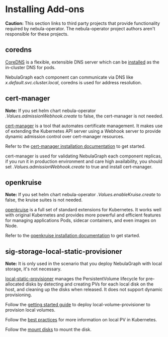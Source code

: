 # Installing Add-ons

**Caution:**
This section links to third party projects that provide functionality required by nebula-operator. The nebula-operator
project authors aren't responsible for these projects.

## coredns

[CoreDNS](https://coredns.io/) is a flexible, extensible DNS server which can
be [installed](https://github.com/coredns/deployment/tree/master/kubernetes) as the in-cluster DNS for pods.

NebulaGraph each component can communicate via DNS like _x.default.svc.cluster.local_, coredns is used for address
resolution.

## cert-manager

**Note:**
If you set helm chart nebula-operator _.Values.admissionWebhook.create_ to false, the cert-manager is not needed.

[cert-manager](https://cert-manager.io/) is a tool that automates certificate management. It makes use of extending the
Kubernetes API server using a Webhook server to provide dynamic admission control over cert-manager resources.

Refer to the [cert-manager installation documentation](https://cert-manager.io/docs/installation/) to get
started.

cert-manager is used for validating NebulaGraph each component replicas, if you run it in production environment and
care high availability, you should set  _.Values.admissionWebhook.create_ to true and install cert-manager.

## openkruise

**Note:**
If you set helm chart nebula-operator _.Values.enableKruise.create_ to false, the kruise suites is not needed.

[openkruise](https://openkruise.io/)  is a full set of standard extensions for Kubernetes. It works well with original
Kubernetes and provides more powerful and efficient features for managing applications Pods, sidecar containers, and
even images on Node.

Refer to the [openkruise installation documentation](https://openkruise.io/docs/installation) to get started.

## sig-storage-local-static-provisioner

**Note:**
It is only used in the scenario that you deploy NebulaGraph with local storage, it's not necessary.

[local-static-provisioner](https://github.com/kubernetes-sigs/sig-storage-local-static-provisioner) manages the
PersistentVolume lifecycle for pre-allocated disks by detecting and creating PVs for each local disk on the host, and
cleaning up the disks when released. It does not support dynamic provisioning.

Follow
the [getting started guide](https://github.com/kubernetes-sigs/sig-storage-local-static-provisioner/blob/master/docs/getting-started.md)
to deploy local-volume-provisioner to provision local volumes.

Follow
the [best practices](https://github.com/kubernetes-sigs/sig-storage-local-static-provisioner/blob/master/docs/best-practices.md)
for more information on local PV in Kubernetes.

Follow
the [mount disks](https://github.com/kubernetes-sigs/sig-storage-local-static-provisioner/blob/master/docs/operations.md#sharing-a-disk-filesystem-by-multiple-filesystem-pvs)
to mount the disk.
